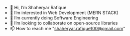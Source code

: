 - 👋 Hi, I’m Shaheryar Rafique
- 👀 I’m interested in Web Development (MERN STACK)
- 🌱 I’m currently doing Software Engineering
- 💞️ I’m looking to collaborate on open-source libraries
- 📫 How to reach me "shaheryar.rafique100@gmail.com"

